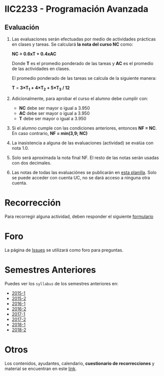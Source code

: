 # IIC2233 - Programación Avanzada


## Evaluación

1. Las evaluaciones serán efectuadas por medio de actividades prácticas en clases y tareas. Se calculará **la nota del curso NC** como:

    **NC =  0.6xT + 0.4xAC**

    Donde **T** es el promedio ponderado de las tareas y **AC** es el promedio de las actividades en clases.
    
    El promedio ponderado de las tareas se calcula de la siguiente manera:
    
    **T** = **3×T<sub>1</sub> + 4×T<sub>2</sub> + 5×T<sub>3</sub> / 12**


1.  Adicionalmente, para aprobar el curso el alumno debe cumplir con:
    - **NC** debe ser mayor o igual a 3.950
    - **AC** debe ser mayor o igual a 3.950
    - **T** debe ser mayor o igual a 3.950

1. Si el alumno cumple con las condiciones anteriores, entonces **NF = NC**. En caso contrario, **NF = min(3,9; NC)**
1. La inasistencia a alguna de las evaluaciones (actividad) se evalúa con nota 1.0.
1. Solo será aproximada la nota final NF. El resto de las notas serán usadas con dos decimales.
1. Las notas de todas las evaluaciónes se publicarán en [esta planilla](https://docs.google.com/spreadsheets/d/1S2naGLsxqNCj9hqhTV7roZbYrbIpCXJrxCTnkpdK4rM/edit?usp=sharing). Solo se puede acceder con cuenta UC, no se dará acceso a ninguna otra cuenta.

# Recorrección

Para recorregir alguna actividad, deben responder el siguiente [formulario](https://forms.gle/fZiG6D2yheDJzQeWA)

# Foro

La página de [Issues](../../issues) se utilizará como foro para preguntas.


# Semestres Anteriores

Puedes ver los `syllabus` de los semestres anteriores en:
- [2015-1](https://github.com/IIC2233-2015-1/syllabus)
- [2015-2](https://github.com/IIC2233-2015-2/syllabus)
- [2016-1](https://github.com/IIC2233-2016-1/syllabus)
- [2016-2](https://github.com/IIC2233-2016-02/Syllabus)
- [2017-1](https://github.com/IIC2233/Syllabus-2017-1)
- [2017-2](https://github.com/IIC2233/Syllabus-2017-2)
- [2018-1](https://github.com/IIC2233/Syllabus-2018-1)
- [2018-2](https://github.com/IIC2233/Syllabus-2018-2)

# Otros

Los contenidos, ayudantes, calendario, **cuestionario de recorrecciones** y material se encuentran en este [link](https://iic2233.github.io/).

